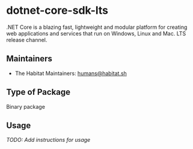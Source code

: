 # dotnet-core-sdk-lts

.NET Core is a blazing fast, lightweight and modular platform
  for creating web applications and services that run on Windows,
  Linux and Mac. LTS release channel.

## Maintainers

* The Habitat Maintainers: <humans@habitat.sh>

## Type of Package

Binary package

## Usage

*TODO: Add instructions for usage*
